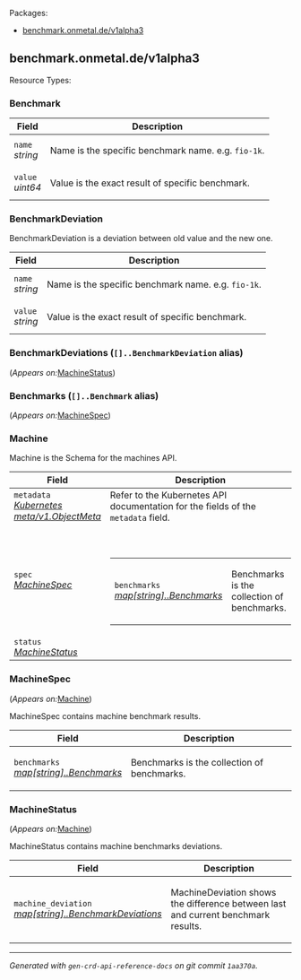 <p>Packages:</p>
<ul>
<li>
<a href="#benchmark.onmetal.de%2fv1alpha3">benchmark.onmetal.de/v1alpha3</a>
</li>
</ul>
<h2 id="benchmark.onmetal.de/v1alpha3">benchmark.onmetal.de/v1alpha3</h2>
Resource Types:
<ul></ul>
<h3 id="benchmark.onmetal.de/v1alpha3.Benchmark">Benchmark
</h3>
<div>
</div>
<table>
<thead>
<tr>
<th>Field</th>
<th>Description</th>
</tr>
</thead>
<tbody>
<tr>
<td>
<code>name</code><br/>
<em>
string
</em>
</td>
<td>
<p>Name is the specific benchmark name. e.g. <code>fio-1k</code>.</p>
</td>
</tr>
<tr>
<td>
<code>value</code><br/>
<em>
uint64
</em>
</td>
<td>
<p>Value is the exact result of specific benchmark.</p>
</td>
</tr>
</tbody>
</table>
<h3 id="benchmark.onmetal.de/v1alpha3.BenchmarkDeviation">BenchmarkDeviation
</h3>
<div>
<p>BenchmarkDeviation is a deviation between old value and the new one.</p>
</div>
<table>
<thead>
<tr>
<th>Field</th>
<th>Description</th>
</tr>
</thead>
<tbody>
<tr>
<td>
<code>name</code><br/>
<em>
string
</em>
</td>
<td>
<p>Name is the specific benchmark name. e.g. <code>fio-1k</code>.</p>
</td>
</tr>
<tr>
<td>
<code>value</code><br/>
<em>
string
</em>
</td>
<td>
<p>Value is the exact result of specific benchmark.</p>
</td>
</tr>
</tbody>
</table>
<h3 id="benchmark.onmetal.de/v1alpha3.BenchmarkDeviations">BenchmarkDeviations
(<code>[]..BenchmarkDeviation</code> alias)</h3>
<p>
(<em>Appears on:</em><a href="#benchmark.onmetal.de/v1alpha3.MachineStatus">MachineStatus</a>)
</p>
<div>
</div>
<h3 id="benchmark.onmetal.de/v1alpha3.Benchmarks">Benchmarks
(<code>[]..Benchmark</code> alias)</h3>
<p>
(<em>Appears on:</em><a href="#benchmark.onmetal.de/v1alpha3.MachineSpec">MachineSpec</a>)
</p>
<div>
</div>
<h3 id="benchmark.onmetal.de/v1alpha3.Machine">Machine
</h3>
<div>
<p>Machine is the Schema for the machines API.</p>
</div>
<table>
<thead>
<tr>
<th>Field</th>
<th>Description</th>
</tr>
</thead>
<tbody>
<tr>
<td>
<code>metadata</code><br/>
<em>
<a href="https://v1-21.docs.kubernetes.io/docs/reference/generated/kubernetes-api/v1.21/#objectmeta-v1-meta">
Kubernetes meta/v1.ObjectMeta
</a>
</em>
</td>
<td>
Refer to the Kubernetes API documentation for the fields of the
<code>metadata</code> field.
</td>
</tr>
<tr>
<td>
<code>spec</code><br/>
<em>
<a href="#benchmark.onmetal.de/v1alpha3.MachineSpec">
MachineSpec
</a>
</em>
</td>
<td>
<br/>
<br/>
<table>
<tr>
<td>
<code>benchmarks</code><br/>
<em>
<a href="#benchmark.onmetal.de/v1alpha3.Benchmarks">
map[string]..Benchmarks
</a>
</em>
</td>
<td>
<p>Benchmarks is the collection of benchmarks.</p>
</td>
</tr>
</table>
</td>
</tr>
<tr>
<td>
<code>status</code><br/>
<em>
<a href="#benchmark.onmetal.de/v1alpha3.MachineStatus">
MachineStatus
</a>
</em>
</td>
<td>
</td>
</tr>
</tbody>
</table>
<h3 id="benchmark.onmetal.de/v1alpha3.MachineSpec">MachineSpec
</h3>
<p>
(<em>Appears on:</em><a href="#benchmark.onmetal.de/v1alpha3.Machine">Machine</a>)
</p>
<div>
<p>MachineSpec contains machine benchmark results.</p>
</div>
<table>
<thead>
<tr>
<th>Field</th>
<th>Description</th>
</tr>
</thead>
<tbody>
<tr>
<td>
<code>benchmarks</code><br/>
<em>
<a href="#benchmark.onmetal.de/v1alpha3.Benchmarks">
map[string]..Benchmarks
</a>
</em>
</td>
<td>
<p>Benchmarks is the collection of benchmarks.</p>
</td>
</tr>
</tbody>
</table>
<h3 id="benchmark.onmetal.de/v1alpha3.MachineStatus">MachineStatus
</h3>
<p>
(<em>Appears on:</em><a href="#benchmark.onmetal.de/v1alpha3.Machine">Machine</a>)
</p>
<div>
<p>MachineStatus contains machine benchmarks deviations.</p>
</div>
<table>
<thead>
<tr>
<th>Field</th>
<th>Description</th>
</tr>
</thead>
<tbody>
<tr>
<td>
<code>machine_deviation</code><br/>
<em>
<a href="#benchmark.onmetal.de/v1alpha3.BenchmarkDeviations">
map[string]..BenchmarkDeviations
</a>
</em>
</td>
<td>
<p>MachineDeviation shows the difference between last and current benchmark results.</p>
</td>
</tr>
</tbody>
</table>
<hr/>
<p><em>
Generated with <code>gen-crd-api-reference-docs</code>
on git commit <code>1aa370a</code>.
</em></p>
